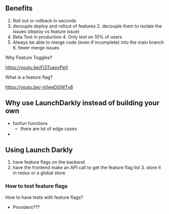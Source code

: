 ## Benefits
2. Roll out or rollback in seconds
1. decouple deploy and rollout of features
    2. decouple them to isolate the issues (deploy vs feature issue)
3. Beta Test in production
    4. Only test on 10% of users
5. Always be able to merge code (even if incomplete) into the main branch
    6. fewer merge issues

Why Feature Toggles?

https://youtu.be/Fj3TvaovPe0


What is a feature flag?

https://youtu.be/-n0weDGWTy8


## Why use LaunchDarkly instead of building your own
- funfun functions
    - there are lot of edge cases
- 

## Using Launch Darkly
1. have feature flags on the backend
2. have the frontend make an API call to get the feature flag list
    3. store it in redux or a global store


### How to test feature flags
How to have tests with feature flags?
* Providers???
